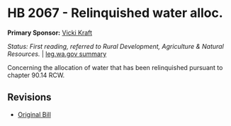 # HB 2067 - Relinquished water alloc.
**Primary Sponsor:** [Vicki Kraft](/person/leg/vicki.kraft.md)

*Status: First reading, referred to Rural Development, Agriculture & Natural Resources.* | [leg.wa.gov summary](https://app.leg.wa.gov/billsummary?BillNumber=2067&Year=2021)

Concerning the allocation of water that has been relinquished pursuant to chapter 90.14 RCW.

## Revisions
* [Original Bill](1/)
